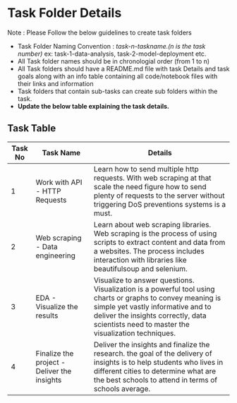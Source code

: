 # Task Folder Details

Note : Please Follow the below guidelines to create task folders

- Task Folder Naming Convention : _task-n-taskname.(n is the task number)_  ex: task-1-data-analysis, task-2-model-deployment etc.
- All Task folder names should be in chronologial order (from 1 to n)
- All Task folders should have a README.md file with task Details and task goals along with an info table containing all code/notebook files with their links and information
- Task folders that contain sub-tasks can create sub folders within the task.
- __Update the below table explaining the task details.__

## Task Table

| Task No| Task Name | Details |
|-|-|-|
|1| Work with API - HTTP Requests | Learn how to send multiple http requests. With web scraping at that scale the need figure how to send plenty of requests to the server without triggering DoS preventions systems is a must.|
|2| Web scraping - Data engineering| Learn about web scraping libraries. Web scraping is the process of using scripts to extract content and data from a websites. The process includes interaction with libraries like beautifulsoup and selenium.|
|3| EDA - Visualize the results | Visualize to answer questions. Visualization is a powerful tool using charts or graphs to convey meaning is simple yet vastly informative and to deliver the insights correctly, data scientists need to master the visualization techniques.|
|4| Finalize the project - Deliver the insights| Deliver the insights and finalize the research. the goal of the delivery of insights is to help students who lives in different cities to determine what are the best schools to attend in terms of schools average.|
